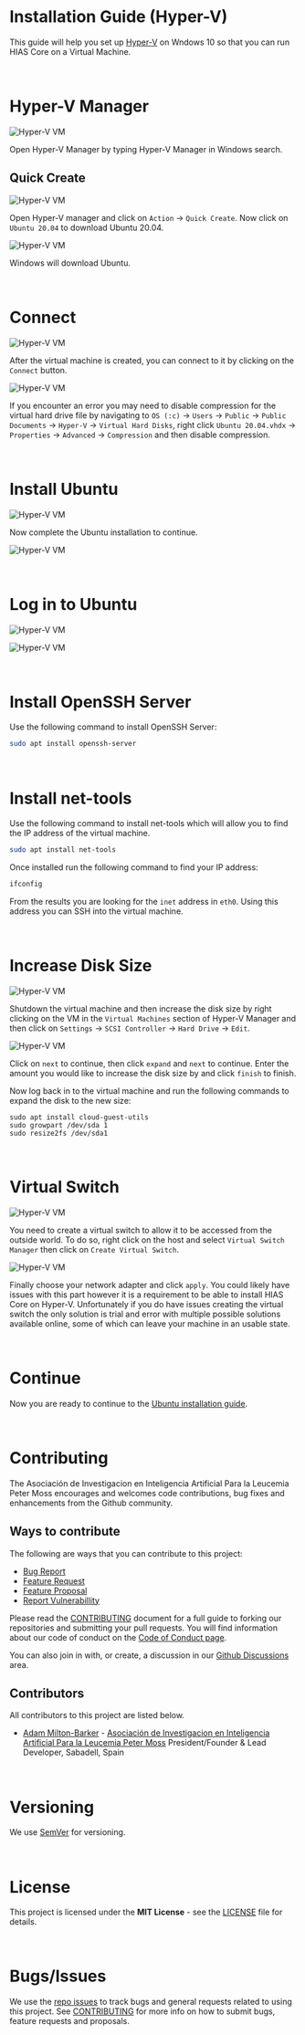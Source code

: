# Installation Guide (Hyper-V)

This guide will help you set up [Hyper-V](https://docs.microsoft.com/en-us/virtualization/hyper-v-on-windows/quick-start/enable-hyper-v) on Wndows 10 so that you can run HIAS Core on a Virtual Machine.

&nbsp;

# Hyper-V Manager
![Hyper-V VM](../img/hyper-v.jpg)

Open Hyper-V Manager by typing Hyper-V Manager in Windows search.

## Quick Create
![Hyper-V VM](../img/hyper-v-quick-create.jpg)

Open Hyper-V manager and click on `Action` -> `Quick Create`. Now click on `Ubuntu 20.04` to download Ubuntu 20.04.

![Hyper-V VM](../img/hyper-v-download-ubuntu.jpg)

Windows will download Ubuntu.

&nbsp;

# Connect
![Hyper-V VM](../img/hyper-v-ubuntu-created.jpg)

After the virtual machine is created, you can connect to it by clicking on the `Connect` button.

![Hyper-V VM](../img/hyper-v-connect.jpg)

If you encounter an error you may need to disable compression for the virtual hard drive file by navigating to `OS (:c)` -> `Users` -> `Public` -> `Public Documents` -> `Hyper-V` -> `Virtual Hard Disks`, right click `Ubuntu 20.04.vhdx` -> `Properties` -> `Advanced` -> `Compression` and then disable compression.

&nbsp;

# Install Ubuntu
![Hyper-V VM](../img/hyper-v-install-ubuntu.jpg)

Now complete the Ubuntu installation to continue.

![Hyper-V VM](../img/hyper-v-ubuntu-installation.jpg)

&nbsp;

# Log in to Ubuntu
![Hyper-V VM](../img/hyper-v-ubuntu-login.jpg)

![Hyper-V VM](../img/hyper-v-ubuntu-logged-in.jpg)

&nbsp;

# Install OpenSSH Server

Use the following command to install OpenSSH Server:

``` bash
sudo apt install openssh-server
```

&nbsp;

# Install net-tools

Use the following command to install net-tools which will allow you to find the IP address of the virtual machine.

``` bash
sudo apt install net-tools
```

Once installed run the following command to find your IP address:

``` bash
ifconfig
```

From the results you are looking for the `inet` address in `eth0`. Using this address you can SSH into the virtual machine.

&nbsp;

# Increase Disk Size
![Hyper-V VM](../img/hyper-v-edit-disk-size.jpg)

Shutdown the virtual machine and then increase the disk size by right clicking on the VM in the `Virtual Machines` section of Hyper-V Manager and then click on `Settings` -> `SCSI Controller` -> `Hard Drive` -> `Edit`.

![Hyper-V VM](../img/hyper-v-edit-disk-size-expand.jpg)

Click on `next` to continue, then click `expand` and `next` to continue. Enter the amount you would like to increase the disk size by and click `finish` to finish.

Now log back in to the virtual machine and run the following commands to expand the disk to the new size:

```
sudo apt install cloud-guest-utils
sudo growpart /dev/sda 1
sudo resize2fs /dev/sda1
```

&nbsp;

# Virtual Switch
![Hyper-V VM](../img/hyper-v-virtual-switch-manager.jpg)

You need to create a virtual switch to allow it to be accessed from the outside world. To do so, right click on the host and select `Virtual Switch Manager` then click on `Create Virtual Switch`.

![Hyper-V VM](../img/hyper-v-virtual-switch.jpg)

Finally choose your network adapter and click `apply`. You could likely have issues with this part however it is a requirement to be able to install HIAS Core on Hyper-V. Unfortunately if you do have issues creating the virtual switch the only solution is trial and error with multiple possible solutions available online, some of which can leave your machine in an usable state.


&nbsp;

# Continue

Now you are ready to continue to the [Ubuntu installation guide](ubuntu.md).

&nbsp;

# Contributing
The Asociación de Investigacion en Inteligencia Artificial Para la Leucemia Peter Moss encourages and welcomes code contributions, bug fixes and enhancements from the Github community.

## Ways to contribute

The following are ways that you can contribute to this project:

- [Bug Report](https://github.com/aiial/hias-core/issues/new?assignees=&labels=&template=bug_report.md&title=)
- [Feature Request](https://github.com/aiial/hias-core/issues/new?assignees=&labels=&template=feature_request.md&title=)
- [Feature Proposal](https://github.com/aiial/hias-core/issues/new?assignees=&labels=&template=feature-proposal.md&title=)
- [Report Vulnerabillity](https://github.com/aiial/hias-core/issues/new?assignees=&labels=&template=report-a-vulnerability.md&title=)

Please read the [CONTRIBUTING](https://github.com/aiial/hias-core/blob/master/CONTRIBUTING.md "CONTRIBUTING") document for a full guide to forking our repositories and submitting your pull requests. You will find information about our code of conduct on the [Code of Conduct page](https://github.com/aiial/hias-core/blob/master/CODE-OF-CONDUCT.md "Code of Conduct page").

You can also join in with, or create, a discussion in our [Github Discussions](https://github.com/aiial/HIASCDI/discussions) area.

## Contributors

All contributors to this project are listed below.

- [Adam Milton-Barker](https://www.leukemiaairesearch.com/association/volunteers/adam-milton-barker "Adam Milton-Barker") - [Asociación de Investigacion en Inteligencia Artificial Para la Leucemia Peter Moss](https://www.leukemiaresearchassociation.ai "Asociación de Investigacion en Inteligencia Artificial Para la Leucemia Peter Moss") President/Founder & Lead Developer, Sabadell, Spain

&nbsp;

# Versioning
We use [SemVer](https://semver.org/) for versioning.

&nbsp;

# License
This project is licensed under the **MIT License** - see the [LICENSE](https://github.com/aiial/hias-core/blob/master/LICENSE "LICENSE") file for details.

&nbsp;

# Bugs/Issues
We use the [repo issues](https://github.com/aiial/hias-core/issues "repo issues") to track bugs and general requests related to using this project. See [CONTRIBUTING](https://github.com/aiial/hias-core/blob/master/CONTRIBUTING.md "CONTRIBUTING") for more info on how to submit bugs, feature requests and proposals.

